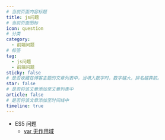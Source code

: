 ```yaml
---
# 当前页面内容标题
title: js问题
# 当前页面图标
icon: question
# 分类
category:
  - 前端问题
# 标签
tag:
  - js问题
  - 前端问题
sticky: false
# 是否收藏在博客主题的文章列表中，当填入数字时，数字越大，排名越靠前。
star: false
# 是否将该文章添加至文章列表中
article: false
# 是否将该文章添加至时间线中
timeline: true
---
```


-   ES5 问题
    -   [var 无作用域](./var无作用域.md)